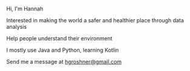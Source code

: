 Hi, I'm Hannah

Interested in making the world a safer and healthier place through data analysis

Help people understand their environment

I mostly use Java and Python, learning Kotlin

Send me a message at hgroshner@gmail.com


<!---
hgroshner/hgroshner is a ✨ special ✨ repository because its `README.md` (this file) appears on your GitHub profile.
You can click the Preview link to take a look at your changes.
--->
